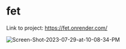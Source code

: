 # fet

Link to project: https://fet.onrender.com/

<img src="https://i.ibb.co/QvMDLjh/Screen-Shot-2023-07-29-at-10-08-34-PM.png" alt="Screen-Shot-2023-07-29-at-10-08-34-PM" border="0">
